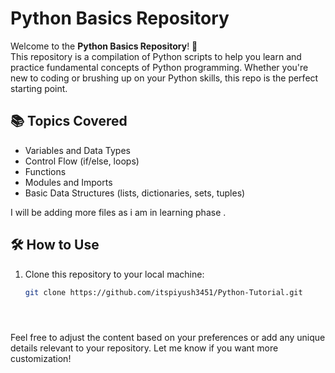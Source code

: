 # Python Basics Repository

Welcome to the **Python Basics Repository**! 🎉  
This repository is a compilation of Python scripts to help you learn and practice fundamental concepts of Python programming. Whether you're new to coding or brushing up on your Python skills, this repo is the perfect starting point.

## 📚 Topics Covered
- Variables and Data Types
- Control Flow (if/else, loops)
- Functions
- Modules and Imports
- Basic Data Structures (lists, dictionaries, sets, tuples)

I will be adding more files as i am in learning phase .

## 🛠️ How to Use
1. Clone this repository to your local machine:
   ```bash
   git clone https://github.com/itspiyush3451/Python-Tutorial.git





Feel free to adjust the content based on your preferences or add any unique details relevant to your repository. Let me know if you want more customization!
